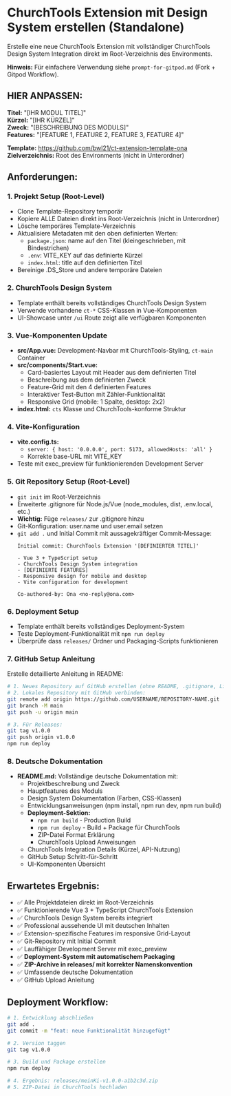 # ChurchTools Extension mit Design System erstellen (Standalone)

Erstelle eine neue ChurchTools Extension mit vollständiger ChurchTools Design System Integration direkt im Root-Verzeichnis des Environments.

**Hinweis:** Für einfachere Verwendung siehe `prompt-for-gitpod.md` (Fork + Gitpod Workflow).

## HIER ANPASSEN:

**Titel:** "[IHR MODUL TITEL]"  
**Kürzel:** "[IHR KÜRZEL]"  
**Zweck:** "[BESCHREIBUNG DES MODULS]"  
**Features:** "[FEATURE 1, FEATURE 2, FEATURE 3, FEATURE 4]"

**Template:** https://github.com/bwl21/ct-extension-template-ona  
**Zielverzeichnis:** Root des Environments (nicht in Unterordner)

## Anforderungen:

### 1. Projekt Setup (Root-Level)
- Clone Template-Repository temporär
- Kopiere ALLE Dateien direkt ins Root-Verzeichnis (nicht in Unterordner)
- Lösche temporäres Template-Verzeichnis
- Aktualisiere Metadaten mit den oben definierten Werten:
  - `package.json`: name auf den Titel (kleingeschrieben, mit Bindestrichen)
  - `.env`: VITE_KEY auf das definierte Kürzel
  - `index.html`: title auf den definierten Titel
- Bereinige .DS_Store und andere temporäre Dateien

### 2. ChurchTools Design System
- Template enthält bereits vollständiges ChurchTools Design System
- Verwende vorhandene `ct-*` CSS-Klassen in Vue-Komponenten
- UI-Showcase unter `/ui` Route zeigt alle verfügbaren Komponenten

### 3. Vue-Komponenten Update
- **src/App.vue:** Development-Navbar mit ChurchTools-Styling, `ct-main` Container
- **src/components/Start.vue:** 
  - Card-basiertes Layout mit Header aus dem definierten Titel
  - Beschreibung aus dem definierten Zweck
  - Feature-Grid mit den 4 definierten Features
  - Interaktiver Test-Button mit Zähler-Funktionalität
  - Responsive Grid (mobile: 1 Spalte, desktop: 2x2)
- **index.html:** `cts` Klasse und ChurchTools-konforme Struktur

### 4. Vite-Konfiguration
- **vite.config.ts:** 
  - `server: { host: '0.0.0.0', port: 5173, allowedHosts: 'all' }`
  - Korrekte base-URL mit VITE_KEY
- Teste mit exec_preview für funktionierenden Development Server

### 5. Git Repository Setup (Root-Level)
- `git init` im Root-Verzeichnis
- Erweiterte .gitignore für Node.js/Vue (node_modules, dist, .env.local, etc.)
- **Wichtig:** Füge `releases/` zur .gitignore hinzu
- Git-Konfiguration: user.name und user.email setzen
- `git add .` und Initial Commit mit aussagekräftiger Commit-Message:
  ```
  Initial commit: ChurchTools Extension '[DEFINIERTER TITEL]'
  
  - Vue 3 + TypeScript setup
  - ChurchTools Design System integration
  - [DEFINIERTE FEATURES]
  - Responsive design for mobile and desktop
  - Vite configuration for development
  
  Co-authored-by: Ona <no-reply@ona.com>
  ```

### 6. Deployment Setup
- Template enthält bereits vollständiges Deployment-System
- Teste Deployment-Funktionalität mit `npm run deploy`
- Überprüfe dass `releases/` Ordner und Packaging-Scripts funktionieren

### 7. GitHub Setup Anleitung
Erstelle detaillierte Anleitung in README:
```bash
# 1. Neues Repository auf GitHub erstellen (ohne README, .gitignore, License)
# 2. Lokales Repository mit GitHub verbinden:
git remote add origin https://github.com/USERNAME/REPOSITORY-NAME.git
git branch -M main
git push -u origin main

# 3. Für Releases:
git tag v1.0.0
git push origin v1.0.0
npm run deploy
```

### 8. Deutsche Dokumentation
- **README.md:** Vollständige deutsche Dokumentation mit:
  - Projektbeschreibung und Zweck
  - Hauptfeatures des Moduls
  - Design System Dokumentation (Farben, CSS-Klassen)
  - Entwicklungsanweisungen (npm install, npm run dev, npm run build)
  - **Deployment-Sektion:**
    - `npm run build` - Production Build
    - `npm run deploy` - Build + Package für ChurchTools
    - ZIP-Datei Format Erklärung
    - ChurchTools Upload Anweisungen
  - ChurchTools Integration Details (Kürzel, API-Nutzung)
  - GitHub Setup Schritt-für-Schritt
  - UI-Komponenten Übersicht

## Erwartetes Ergebnis:

- ✅ Alle Projektdateien direkt im Root-Verzeichnis
- ✅ Funktionierende Vue 3 + TypeScript ChurchTools Extension
- ✅ ChurchTools Design System bereits integriert
- ✅ Professional aussehende UI mit deutschen Inhalten
- ✅ Extension-spezifische Features im responsive Grid-Layout
- ✅ Git-Repository mit Initial Commit
- ✅ Lauffähiger Development Server mit exec_preview
- ✅ **Deployment-System mit automatischem Packaging**
- ✅ **ZIP-Archive in releases/ mit korrekter Namenskonvention**
- ✅ Umfassende deutsche Dokumentation
- ✅ GitHub Upload Anleitung

## Deployment Workflow:

```bash
# 1. Entwicklung abschließen
git add .
git commit -m "feat: neue Funktionalität hinzugefügt"

# 2. Version taggen
git tag v1.0.0

# 3. Build und Package erstellen
npm run deploy

# 4. Ergebnis: releases/meinKi-v1.0.0-a1b2c3d.zip
# 5. ZIP-Datei in ChurchTools hochladen
```